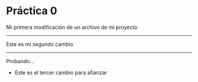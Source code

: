  # Práctica 0
Mi primera modificación 
de un archivo de mi proyecto

******************************
Este es mi segundo cambio
******************************
Probando...

* Este es el tercer cambio para afianzar